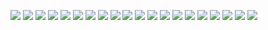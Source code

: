 ![](pictures/1.png)
![](pictures/2.png)
![](pictures/3.png)
![](pictures/4.png)
![](pictures/5.png)
![](pictures/6.png)
![](pictures/7.png)
![](pictures/8.png)
![](pictures/9.png)
![](pictures/10.png)
![](pictures/11.png)
![](pictures/12.png)
![](pictures/13.png)
![](pictures/14.png)
![](pictures/15.png)
![](pictures/loginrealme.png)
![](pictures/product.png)
![](pictures/orders.png)
![](pictures/details.png)
![](pictures/login.png)


